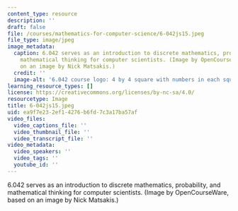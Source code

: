 ```yaml
---
content_type: resource
description: ''
draft: false
file: /courses/mathematics-for-computer-science/6-042js15.jpeg
file_type: image/jpeg
image_metadata:
  caption: 6.042 serves as an introduction to discrete mathematics, probability, and
    mathematical thinking for computer scientists. (Image by OpenCourseWare, based
    on an image by Nick Matsakis.)
  credit: ''
  image-alt: '6.042 course logo: 4 by 4 square with numbers in each square.'
learning_resource_types: []
license: https://creativecommons.org/licenses/by-nc-sa/4.0/
resourcetype: Image
title: 6-042js15.jpeg
uid: ea9f7e23-2ef1-4276-b6fd-7c3a17ba57af
video_files:
  video_captions_file: ''
  video_thumbnail_file: ''
  video_transcript_file: ''
video_metadata:
  video_speakers: ''
  video_tags: ''
  youtube_id: ''
---
```

6.042 serves as an introduction to discrete mathematics, probability, and mathematical thinking for computer scientists. (Image by OpenCourseWare, based on an image by Nick Matsakis.)

